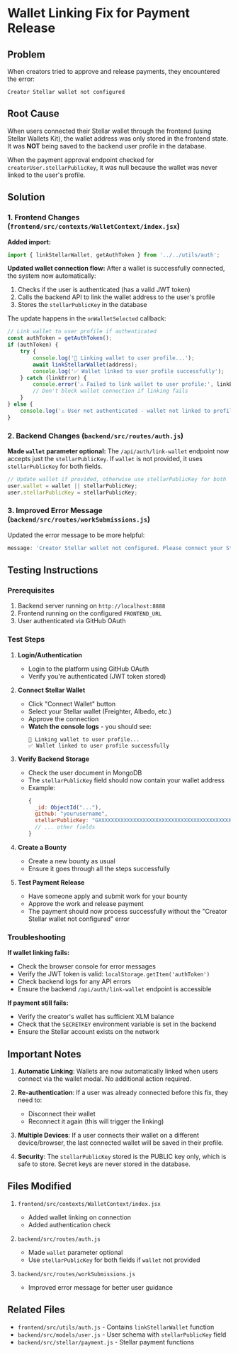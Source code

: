 # Wallet Linking Fix for Payment Release

## Problem
When creators tried to approve and release payments, they encountered the error:
```
Creator Stellar wallet not configured
```

## Root Cause
When users connected their Stellar wallet through the frontend (using Stellar Wallets Kit), the wallet address was only stored in the frontend state. It was **NOT** being saved to the backend user profile in the database. 

When the payment approval endpoint checked for `creatorUser.stellarPublicKey`, it was null because the wallet was never linked to the user's profile.

## Solution

### 1. Frontend Changes (`frontend/src/contexts/WalletContext/index.jsx`)

**Added import:**
```javascript
import { linkStellarWallet, getAuthToken } from '../../utils/auth';
```

**Updated wallet connection flow:**
After a wallet is successfully connected, the system now automatically:
1. Checks if the user is authenticated (has a valid JWT token)
2. Calls the backend API to link the wallet address to the user's profile
3. Stores the `stellarPublicKey` in the database

The update happens in the `onWalletSelected` callback:
```javascript
// Link wallet to user profile if authenticated
const authToken = getAuthToken();
if (authToken) {
    try {
        console.log('🔗 Linking wallet to user profile...');
        await linkStellarWallet(address);
        console.log('✅ Wallet linked to user profile successfully');
    } catch (linkError) {
        console.error('⚠️ Failed to link wallet to user profile:', linkError);
        // Don't block wallet connection if linking fails
    }
} else {
    console.log('⚠️ User not authenticated - wallet not linked to profile');
}
```

### 2. Backend Changes (`backend/src/routes/auth.js`)

**Made `wallet` parameter optional:**
The `/api/auth/link-wallet` endpoint now accepts just the `stellarPublicKey`. If `wallet` is not provided, it uses `stellarPublicKey` for both fields.

```javascript
// Update wallet if provided, otherwise use stellarPublicKey for both
user.wallet = wallet || stellarPublicKey;
user.stellarPublicKey = stellarPublicKey;
```

### 3. Improved Error Message (`backend/src/routes/workSubmissions.js`)

Updated the error message to be more helpful:
```javascript
message: 'Creator Stellar wallet not configured. Please connect your Stellar wallet on the platform before releasing payments.'
```

## Testing Instructions

### Prerequisites
1. Backend server running on `http://localhost:8888`
2. Frontend running on the configured `FRONTEND_URL`
3. User authenticated via GitHub OAuth

### Test Steps

1. **Login/Authentication**
   - Login to the platform using GitHub OAuth
   - Verify you're authenticated (JWT token stored)

2. **Connect Stellar Wallet**
   - Click "Connect Wallet" button
   - Select your Stellar wallet (Freighter, Albedo, etc.)
   - Approve the connection
   - **Watch the console logs** - you should see:
     ```
     🔗 Linking wallet to user profile...
     ✅ Wallet linked to user profile successfully
     ```

3. **Verify Backend Storage**
   - Check the user document in MongoDB
   - The `stellarPublicKey` field should now contain your wallet address
   - Example:
     ```javascript
     {
       _id: ObjectId("..."),
       github: "yourusername",
       stellarPublicKey: "GXXXXXXXXXXXXXXXXXXXXXXXXXXXXXXXXXXXXXXXXXXXXXX",
       // ... other fields
     }
     ```

4. **Create a Bounty**
   - Create a new bounty as usual
   - Ensure it goes through all the steps successfully

5. **Test Payment Release**
   - Have someone apply and submit work for your bounty
   - Approve the work and release payment
   - The payment should now process successfully without the "Creator Stellar wallet not configured" error

### Troubleshooting

**If wallet linking fails:**
- Check the browser console for error messages
- Verify the JWT token is valid: `localStorage.getItem('authToken')`
- Check backend logs for any API errors
- Ensure the backend `/api/auth/link-wallet` endpoint is accessible

**If payment still fails:**
- Verify the creator's wallet has sufficient XLM balance
- Check that the `SECRETKEY` environment variable is set in the backend
- Ensure the Stellar account exists on the network

## Important Notes

1. **Automatic Linking**: Wallets are now automatically linked when users connect via the wallet modal. No additional action required.

2. **Re-authentication**: If a user was already connected before this fix, they need to:
   - Disconnect their wallet
   - Reconnect it again (this will trigger the linking)

3. **Multiple Devices**: If a user connects their wallet on a different device/browser, the last connected wallet will be saved in their profile.

4. **Security**: The `stellarPublicKey` stored is the PUBLIC key only, which is safe to store. Secret keys are never stored in the database.

## Files Modified

1. `frontend/src/contexts/WalletContext/index.jsx`
   - Added wallet linking on connection
   - Added authentication check

2. `backend/src/routes/auth.js`
   - Made `wallet` parameter optional
   - Use `stellarPublicKey` for both fields if `wallet` not provided

3. `backend/src/routes/workSubmissions.js`
   - Improved error message for better user guidance

## Related Files

- `frontend/src/utils/auth.js` - Contains `linkStellarWallet` function
- `backend/src/models/user.js` - User schema with `stellarPublicKey` field
- `backend/src/stellar/payment.js` - Stellar payment functions
